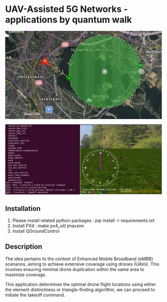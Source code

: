 # UAV-Assisted 5G Networks - applications by quantum walk

[![Build Status](https://github.com/willnien10005914/skw-element-distinctness/blob/main/coverage.png)](https://github.com/willnien10005914/skw-element-distinctness/blob/main/coverage.png)

[![Build Status](https://github.com/willnien10005914/skw-element-distinctness/blob/main/uav.png)](https://github.com/willnien10005914/skw-element-distinctness/blob/main/uav.png)

## Installation
1. Please install related python packages : pip install -r requirements.txt
2. Install PX4 : make px4_sitl jmavsim
3. Install QGroundControl

## Description
The idea pertains to the context of Enhanced Mobile Broadband (eMBB) scenarios, aiming to achieve extensive coverage using drones (UAVs). This involves ensuring minimal drone duplication within the same area to maximize coverage.

This application determines the optimal drone flight locations using either the element distinctness or triangle-finding algorithm, we can proceed to initiate the takeoff command.
